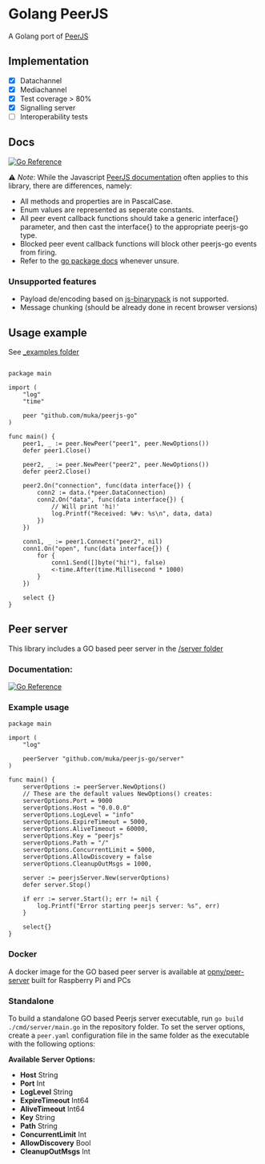 # Golang PeerJS

A Golang port of [PeerJS](https://github.com/peers/peerjs)

## Implementation

- [x] Datachannel
- [x] Mediachannel
- [x] Test coverage > 80%
- [x] Signalling server
- [ ] Interoperability tests

## Docs

[![Go Reference](https://pkg.go.dev/badge/github.com/muka/peerjs-go.svg)](https://pkg.go.dev/github.com/muka/peerjs-go)

⚠️ _Note_: While the Javascript [PeerJS documentation](https://peerjs.com/docs/) often applies to this library, there are differences, namely:

- All methods and properties are in PascalCase.
- Enum values are represented as seperate constants.
- All peer event callback functions should take a generic interface{} parameter, and then cast the interface{} to the appropriate peerjs-go type.
- Blocked peer event callback functions will block other peerjs-go events from firing.
- Refer to the [go package docs](https://pkg.go.dev/github.com/muka/peerjs-go) whenever unsure.

### Unsupported features

- Payload de/encoding based on [js-binarypack](https://github.com/peers/js-binarypack) is not supported.
- Message chunking (should be already done in recent browser versions)

## Usage example

See [\_examples folder](./_examples)

```golang

package main

import (
	"log"
	"time"

	peer "github.com/muka/peerjs-go"
)

func main() {
	peer1, _ := peer.NewPeer("peer1", peer.NewOptions())
	defer peer1.Close()

	peer2, _ := peer.NewPeer("peer2", peer.NewOptions())
	defer peer2.Close()

	peer2.On("connection", func(data interface{}) {
		conn2 := data.(*peer.DataConnection)
		conn2.On("data", func(data interface{}) {
			// Will print 'hi!'
			log.Printf("Received: %#v: %s\n", data, data)
		})
	})

	conn1, _ := peer1.Connect("peer2", nil)
	conn1.On("open", func(data interface{}) {
		for {
			conn1.Send([]byte("hi!"), false)
			<-time.After(time.Millisecond * 1000)
		}
	})

	select {}
}
```

## Peer server

This library includes a GO based peer server in the [/server folder](./server/)

### Documentation:

[![Go Reference](https://pkg.go.dev/badge/github.com/muka/peerjs-go/server.svg)](https://pkg.go.dev/github.com/muka/peerjs-go/server)

### Example usage

```golang
package main

import (
	"log"

	peerServer "github.com/muka/peerjs-go/server"
)

func main() {
	serverOptions := peerServer.NewOptions()
	// These are the default values NewOptions() creates:
	serverOptions.Port = 9000
	serverOptions.Host = "0.0.0.0"
	serverOptions.LogLevel = "info"
	serverOptions.ExpireTimeout = 5000,
	serverOptions.AliveTimeout = 60000,
	serverOptions.Key = "peerjs"
	serverOptions.Path = "/"
	serverOptions.ConcurrentLimit = 5000,
	serverOptions.AllowDiscovery = false
	serverOptions.CleanupOutMsgs = 1000,

	server := peerjsServer.New(serverOptions)
	defer server.Stop()

	if err := server.Start(); err != nil {
		log.Printf("Error starting peerjs server: %s", err)
	}

	select{}
}
```

### Docker

A docker image for the GO based peer server is available at [opny/peer-server](https://hub.docker.com/r/opny/peer-server) built for Raspberry Pi and PCs

### Standalone

To build a standalone GO based Peerjs server executable, run `go build ./cmd/server/main.go` in the repository folder. To set the server options, create a `peer.yaml` configuration file in the same folder as the executable with the following options:

**Available Server Options:**

- **Host** String
- **Port** Int
- **LogLevel** String
- **ExpireTimeout** Int64
- **AliveTimeout** Int64
- **Key** String
- **Path** String
- **ConcurrentLimit** Int
- **AllowDiscovery** Bool
- **CleanupOutMsgs** Int
